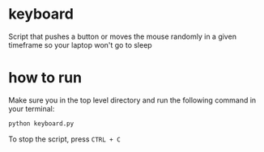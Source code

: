 # keyboard
Script that pushes a button or moves the mouse randomly in a given timeframe so your laptop won't go to sleep

# how to run
Make sure you in the top level directory and run the following command in your terminal:

```python
python keyboard.py
```

To stop the script, press `CTRL + C`